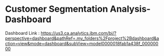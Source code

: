 # Customer Segmentation Analysis-Dashboard
Dashboard Link : https://us3.ca.analytics.ibm.com/bi/?perspective=dashboard&pathRef=.my_folders%2Fproject%2Bdashboard&action=view&mode=dashboard&subView=model0000018fab1a438f_00000000
